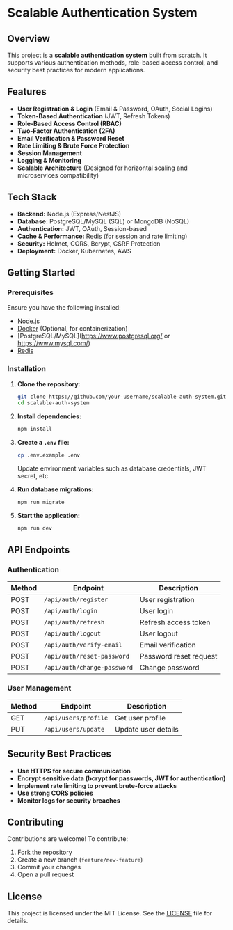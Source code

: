 # Scalable Authentication System

## Overview
This project is a **scalable authentication system** built from scratch. It supports various authentication methods, role-based access control, and security best practices for modern applications.

## Features
- **User Registration & Login** (Email & Password, OAuth, Social Logins)
- **Token-Based Authentication** (JWT, Refresh Tokens)
- **Role-Based Access Control (RBAC)**
- **Two-Factor Authentication (2FA)**
- **Email Verification & Password Reset**
- **Rate Limiting & Brute Force Protection**
- **Session Management**
- **Logging & Monitoring**
- **Scalable Architecture** (Designed for horizontal scaling and microservices compatibility)

## Tech Stack
- **Backend:** Node.js (Express/NestJS)
- **Database:** PostgreSQL/MySQL (SQL) or MongoDB (NoSQL)
- **Authentication:** JWT, OAuth, Session-based
- **Cache & Performance:** Redis (for session and rate limiting)
- **Security:** Helmet, CORS, Bcrypt, CSRF Protection
- **Deployment:** Docker, Kubernetes, AWS

## Getting Started
### Prerequisites
Ensure you have the following installed:
- [Node.js](https://nodejs.org/)
- [Docker](https://www.docker.com/) (Optional, for containerization)
- [PostgreSQL/MySQL](https://www.postgresql.org/ or https://www.mysql.com/)
- [Redis](https://redis.io/)

### Installation
1. **Clone the repository:**
   ```sh
   git clone https://github.com/your-username/scalable-auth-system.git
   cd scalable-auth-system
   ```
2. **Install dependencies:**
   ```sh
   npm install
   ```
3. **Create a `.env` file:**
   ```sh
   cp .env.example .env
   ```
   Update environment variables such as database credentials, JWT secret, etc.

4. **Run database migrations:**
   ```sh
   npm run migrate
   ```

5. **Start the application:**
   ```sh
   npm run dev
   ```

## API Endpoints
### **Authentication**
| Method | Endpoint                 | Description                |
|--------|--------------------------|----------------------------|
| POST   | `/api/auth/register`      | User registration          |
| POST   | `/api/auth/login`         | User login                 |
| POST   | `/api/auth/refresh`       | Refresh access token       |
| POST   | `/api/auth/logout`        | User logout                |
| POST   | `/api/auth/verify-email`  | Email verification         |
| POST   | `/api/auth/reset-password`| Password reset request     |
| POST   | `/api/auth/change-password`| Change password            |

### **User Management**
| Method | Endpoint             | Description          |
|--------|----------------------|----------------------|
| GET    | `/api/users/profile` | Get user profile    |
| PUT    | `/api/users/update`  | Update user details |

## Security Best Practices
- **Use HTTPS for secure communication**
- **Encrypt sensitive data (bcrypt for passwords, JWT for authentication)**
- **Implement rate limiting to prevent brute-force attacks**
- **Use strong CORS policies**
- **Monitor logs for security breaches**

## Contributing
Contributions are welcome! To contribute:
1. Fork the repository
2. Create a new branch (`feature/new-feature`)
3. Commit your changes
4. Open a pull request

## License
This project is licensed under the MIT License. See the [LICENSE](LICENSE) file for details.

